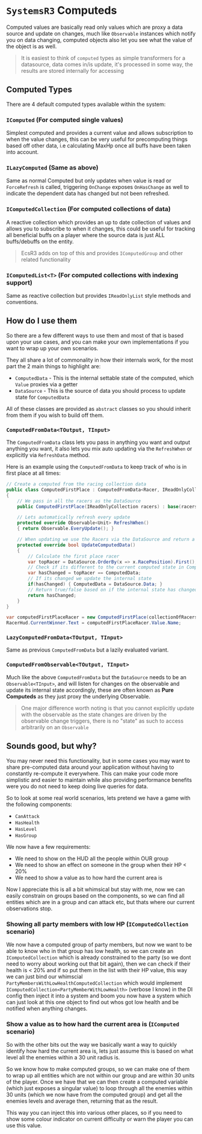 # `SystemsR3` Computeds

Computed values are basically read only values which are proxy a data source and update on changes, much like `Observable` instances which notify you on data changing, computed objects also let you see what the value of the object is as well.

> It is easiest to think of `computed` types as simple transformers for a datasource, data comes in/is update, it's processed in some way, the results are stored internally for accessing

## Computed Types

There are 4 default computed types available within the system:

### `IComputed` (For computed single values)
Simplest computed and provides a current value and allows subscription to when the value changes, this can be very useful for precomputing things based off other data, i.e calculating MaxHp once all buffs have been taken into account.

### `ILazyComputed` (Same as above)
Same as normal Computed but only updates when value is read or `ForceRefresh` is called, triggering `OnChange` exposes `OnHasChange` as well to indicate the dependent data has changed but not been refreshed.

### `IComputedCollection` (For computed collections of data)
A reactive collection which provides an up to date collection of values and allows you to subscribe to when it changes, this could be useful for tracking all beneficial buffs on a player where the source data is just ALL buffs/debuffs on the entity.

> EcsR3 adds on top of this and provides `IComputedGroup` and other related functionality

### `IComputedList<T>` (For computed collections with indexing support)
Same as reactive collection but provides `IReadOnlyList` style methods and conventions.

## How do I use them

So there are a few different ways to use them and most of that is based upon your use cases, and you can make your own implementations if you want to wrap up your own scenarios.

They all share a lot of commonality in how their internals work, for the most part the 2 main things to highlight are:
- `ComputedData` - This is the internal settable state of the computed, which `Value` proxies via a getter
- `DataSource` - This is the source of data you should process to update state for `ComputedData`

All of these classes are provided as `abstract` classes so you should inherit from them if you wish to build off them.

### `ComputedFromData<TOutput, TInput>`

The `ComputedFromData` class lets you pass in anything you want and output anything you want, it also lets you mix auto updating via the `RefreshWhen` or explicitly via `RefreshData` method.

Here is an example using the `ComputedFromData` to keep track of who is in first place at all times:

```csharp
// Create a computed from the racing collection data
public class ComputedFirstPlace : ComputedFromData<Racer, IReadOnlyCollection<Racer>>
{    
    // We pass in all the racers as the DataSource
    public ComputedFirstPlace(IReadOnlyCollection racers) : base(racers) {}

    // Lets automatically refresh every update
    protected override Observable<Unit> RefreshWhen()
    { return Observable.EveryUpdate(); }

    // When updating we use the Racers via the DataSource and return a true/false if the data has changed
    protected override bool UpdateComputedData()
    {
        // Calculate the first place racer
        var topRacer = DataSource.OrderBy(x => x.RacePosition).First();
        // Check if its different to the current computed state in ComputedData
        var hasChanged = topRacer == ComputedData;
        // If its changed we update the internal state
        if(hasChanged) { ComputedData = DataSource.Data; }
        // Return true/false based on if the internal state has changed (which will trigger observables)
        return hasChanged;
    }
}

var computedFirstPlaceRacer = new ComputedFirstPlace(collectionOfRacers); // inherits from ComputedFromData<Racer, IEnumerable<Racer>>
RacerHud.CurrentWinner.Text = computedFirstPlaceRacer.Value.Name;
```

### `LazyComputedFromData<TOutput, TInput>`
Same as previous `ComputedFromData` but a lazily evaluated variant.

### `ComputedFromObservable<TOutput, TInput>`

Much like the above `ComputedFromData` but the `DataSource` needs to be an `Observable<TInput>`, and will listen for changes on the observable and update its internal state accordingly, these are often known as **Pure Computeds** as they just proxy the underlying Observable.

> One major difference worth noting is that you cannot explicitly update with the observable as the state changes are driven by the observable change triggers, there is no "state" as such to access arbitrarily on an `Observable`

## Sounds good, but why?

You may never need this functionality, but in some cases you may want to share pre-computed data around your application without having to constantly re-compute it everywhere. This can make your code more simplistic and easier to maintain while also providing performance benefits were you do not need to keep doing live queries for data.

So to look at some real world scenarios, lets pretend we have a game with the following components:

- `CanAttack`
- `HasHealth`
- `HasLevel`
- `HasGroup`

We now have a few requirements:

- We need to show on the HUD all the people within OUR group
- We need to show an effect on someone in the group when their HP < 20%
- We need to show a value as to how hard the current area is

Now I appreciate this is all a bit whimsical but stay with me, now we can easily constrain on groups based on the components, so we can find all entities which are in a group and can attack etc, but thats where our current observations stop.

### Showing all party members with low HP (`IComputedCollection` scenario)

We now have a computed group of party members, but now we want to be able to know who in that group has low health, so we can create an `IComputedCollection` which is already constrained to the party (so we dont need to worry about working out that bit again), then we can check if their health is < 20% and if so put them in the list with their HP value, this way we can just bind our whimscial `PartyMembersWithLowHealthComputedCollection` which would implement `IComputedCollection<PartyMemberWithLowHealth>` (verbose I know) in the DI config then inject it into a system and boom you now have a system which can just look at this one object to find out whos got low health and be notified when anything changes.

### Show a value as to how hard the current area is (`IComputed` scenario)

So with the other bits out the way we basically want a way to quickly identify how hard the current area is, lets just assume this is based on what level all the enemies within a 30 unit radius is.

So we know how to make computed groups, so we can make one of them to wrap up all entities which are not within our group and are within 30 units of the player. Once we have that we can then create a computed variable (which just exposes a singular value) to loop through all the enemies within 30 units (which we now have from the computed group) and get all the enemies levels and average then, returning that as the result.

This way you can inject this into various other places, so if you need to show some colour indicator on current difficulty or warn the player you can use this value.